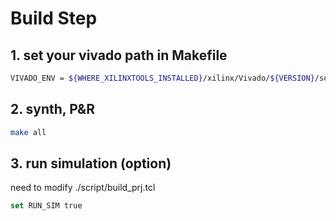 # Build Step 

## 1. set your vivado path in Makefile
```bash
VIVADO_ENV = ${WHERE_XILINXTOOLS_INSTALLED}/xilinx/Vivado/${VERSION}/settings64.sh
```

## 2. synth, P&R
```bash
make all
```

## 3. run simulation (option)
need to modify ./script/build_prj.tcl 
```tcl
set RUN_SIM true
```
